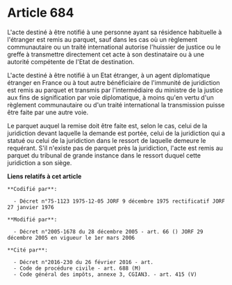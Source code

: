 # Article 684

L'acte destiné à être notifié à une personne ayant sa résidence habituelle à l'étranger est remis au parquet, sauf dans les
cas où un règlement communautaire ou un traité international autorise l'huissier de justice ou le greffe à transmettre
directement cet acte à son destinataire ou à une autorité compétente de l'Etat de destination.

L'acte destiné à être notifié à un Etat étranger, à un agent diplomatique étranger en France ou à tout autre bénéficiaire de
l'immunité de juridiction est remis au parquet et transmis par l'intermédiaire du ministre de la justice aux fins de
signification par voie diplomatique, à moins qu'en vertu d'un règlement communautaire ou d'un traité international la
transmission puisse être faite par une autre voie.

Le parquet auquel la remise doit être faite est, selon le cas, celui de la juridiction devant laquelle la demande est portée,
celui de la juridiction qui a statué ou celui de la juridiction dans le ressort de laquelle demeure le requérant. S'il
n'existe pas de parquet près la juridiction, l'acte est remis au parquet du tribunal de grande instance dans le ressort
duquel cette juridiction a son siège.

**Liens relatifs à cet article**

	**Codifié par**:

	  - Décret n°75-1123 1975-12-05 JORF 9 décembre 1975 rectificatif JORF 27 janvier 1976

	**Modifié par**:

	  - Décret n°2005-1678 du 28 décembre 2005 - art. 66 () JORF 29 décembre 2005 en vigueur le 1er mars 2006

	**Cité par**:

	  - Décret n°2016-230 du 26 février 2016 - art.
	  - Code de procédure civile - art. 688 (M)
	  - Code général des impôts, annexe 3, CGIAN3. - art. 415 (V)
